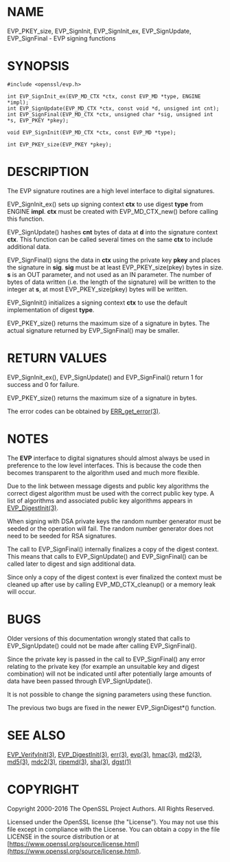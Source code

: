 # NAME

EVP\_PKEY\_size,
EVP\_SignInit, EVP\_SignInit\_ex, EVP\_SignUpdate, EVP\_SignFinal - EVP signing
functions

# SYNOPSIS

    #include <openssl/evp.h>

    int EVP_SignInit_ex(EVP_MD_CTX *ctx, const EVP_MD *type, ENGINE *impl);
    int EVP_SignUpdate(EVP_MD_CTX *ctx, const void *d, unsigned int cnt);
    int EVP_SignFinal(EVP_MD_CTX *ctx, unsigned char *sig, unsigned int *s, EVP_PKEY *pkey);

    void EVP_SignInit(EVP_MD_CTX *ctx, const EVP_MD *type);

    int EVP_PKEY_size(EVP_PKEY *pkey);

# DESCRIPTION

The EVP signature routines are a high level interface to digital
signatures.

EVP\_SignInit\_ex() sets up signing context **ctx** to use digest
**type** from ENGINE **impl**. **ctx** must be created with
EVP\_MD\_CTX\_new() before calling this function.

EVP\_SignUpdate() hashes **cnt** bytes of data at **d** into the
signature context **ctx**. This function can be called several times on the
same **ctx** to include additional data.

EVP\_SignFinal() signs the data in **ctx** using the private key **pkey** and
places the signature in **sig**. **sig** must be at least EVP\_PKEY\_size(pkey)
bytes in size. **s** is an OUT parameter, and not used as an IN parameter.
The number of bytes of data written (i.e. the length of the signature)
will be written to the integer at **s**, at most EVP\_PKEY\_size(pkey) bytes
will be written.

EVP\_SignInit() initializes a signing context **ctx** to use the default
implementation of digest **type**.

EVP\_PKEY\_size() returns the maximum size of a signature in bytes. The actual
signature returned by EVP\_SignFinal() may be smaller.

# RETURN VALUES

EVP\_SignInit\_ex(), EVP\_SignUpdate() and EVP\_SignFinal() return 1
for success and 0 for failure.

EVP\_PKEY\_size() returns the maximum size of a signature in bytes.

The error codes can be obtained by [ERR\_get\_error(3)](http://man.he.net/man3/ERR_get_error).

# NOTES

The **EVP** interface to digital signatures should almost always be used in
preference to the low level interfaces. This is because the code then becomes
transparent to the algorithm used and much more flexible.

Due to the link between message digests and public key algorithms the correct
digest algorithm must be used with the correct public key type. A list of
algorithms and associated public key algorithms appears in
[EVP\_DigestInit(3)](http://man.he.net/man3/EVP_DigestInit).

When signing with DSA private keys the random number generator must be seeded
or the operation will fail. The random number generator does not need to be
seeded for RSA signatures.

The call to EVP\_SignFinal() internally finalizes a copy of the digest context.
This means that calls to EVP\_SignUpdate() and EVP\_SignFinal() can be called
later to digest and sign additional data.

Since only a copy of the digest context is ever finalized the context must
be cleaned up after use by calling EVP\_MD\_CTX\_cleanup() or a memory leak
will occur.

# BUGS

Older versions of this documentation wrongly stated that calls to
EVP\_SignUpdate() could not be made after calling EVP\_SignFinal().

Since the private key is passed in the call to EVP\_SignFinal() any error
relating to the private key (for example an unsuitable key and digest
combination) will not be indicated until after potentially large amounts of
data have been passed through EVP\_SignUpdate().

It is not possible to change the signing parameters using these function.

The previous two bugs are fixed in the newer EVP\_SignDigest\*() function.

# SEE ALSO

[EVP\_VerifyInit(3)](http://man.he.net/man3/EVP_VerifyInit),
[EVP\_DigestInit(3)](http://man.he.net/man3/EVP_DigestInit), [err(3)](http://man.he.net/man3/err),
[evp(3)](http://man.he.net/man3/evp), [hmac(3)](http://man.he.net/man3/hmac), [md2(3)](http://man.he.net/man3/md2),
[md5(3)](http://man.he.net/man3/md5), [mdc2(3)](http://man.he.net/man3/mdc2), [ripemd(3)](http://man.he.net/man3/ripemd),
[sha(3)](http://man.he.net/man3/sha), [dgst(1)](http://man.he.net/man1/dgst)

# COPYRIGHT

Copyright 2000-2016 The OpenSSL Project Authors. All Rights Reserved.

Licensed under the OpenSSL license (the "License").  You may not use
this file except in compliance with the License.  You can obtain a copy
in the file LICENSE in the source distribution or at
[https://www.openssl.org/source/license.html](https://www.openssl.org/source/license.html).
